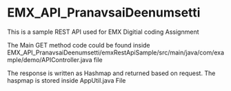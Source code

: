 # EMX_API_PranavsaiDeenumsetti
This is a sample REST API used for EMX Digitial coding Assignment

The Main GET method code could be found inside
EMX_API_PranavsaiDeenumsetti/emxRestApiSample/src/main/java/com/example/demo/APIController.java file

The response is written as Hashmap and returned based on request. The haspmap is stored inside AppUtil.java File
